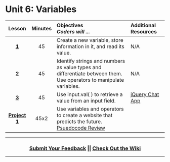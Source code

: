 # Unit 6: Variables





|Lesson|Minutes|Objectives <br> *Coders will ...*|Additional Resources|
|:-------:|:-------:|:-------|:-------|
|[**1**](https://docs.google.com/presentation/d/1Y8QpU7fJ7z2Yv0yvYBMktHcojrxzO7J4wpePOWlIPOM/edit)|45| Create a new variable, store information in it, and read its value. |N/A|
|[**2**](https://docs.google.com/presentation/d/1MX3BJmvKiHI2hcpvOPTwxCs0Ng35T0mcPPscAAhdeCQ/edit)|45| Identify strings and numbers as value types and differentiate between them. <br> Use operators to manipulate variables.|N/A|
|[**3**](https://docs.google.com/presentation/d/1K88zeTj9N0IRMf5URESoO9ycrEjH7QXJtFInUVmvnh0/edit)|45| Use input.val( ) to retrieve a value from an input field. |[jQuery Chat App](https://docs.google.com/presentation/d/18FW4QA7NVAMQOajZZY3HTKWc_uxRyzHpUIAseL50mvg/edit#slide=id.g14ecb9111c_1_0)|[Kim and Kanye MadLibs](https://popcode.org/?snapshot=40707ed7-69ac-4ccd-a960-0a58eca02ade)|
|[**Project 1**](https://docs.google.com/presentation/d/1cusYVTmtEv81g1CRkbVkroAghlbfdJN6iCqLUDAaBMQ/edit)|45x2| Use variables and operators to create a website that predicts the future.  [Psuedocode Review](https://docs.google.com/presentation/d/10Sg5hQ7f7NOav7qX7UphBPTmY_neW_rZF1xCa1DbyDA/edit#slide=id.g4b2df5abe8_1_53)|

----
<h3 align="center"><a href="https://docs.google.com/forms/d/e/1FAIpQLSeLpI-m6UKvIxk97F8R1iidFRaYXJ3dfcUuIjx2Pz0WMfO1SA/viewform">Submit Your Feedback</a> || <a href="https://github.com/ScriptEdcurriculum/curriculum18-19/wiki">Check Out the Wiki</a> </h3>

----



